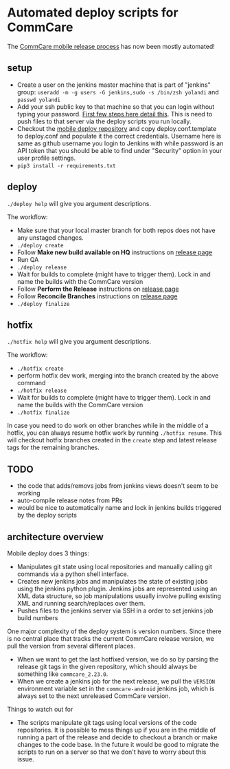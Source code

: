 # Automated deploy scripts for CommCare
The [CommCare mobile release process](https://confluence.dimagi.com/display/MD/CommCare+Release+Process) has now been mostly automated!

## setup
* Create a user on the jenkins master machine that is part of "jenkins" group:
`useradd -m -g users -G jenkins,sudo -s /bin/zsh yolandi` and `passwd yolandi`
* Add your ssh public key to that machine so that you can login without typing your password. [First few steps here detail this](https://help.github.com/articles/generating-ssh-keys/). This is need to push files to that server via the deploy scripts you run locally.
* Checkout the [mobile deploy repository](https://github.com/dimagi/mobile-deploy) and copy deploy.conf.template to deploy.conf and populate it the correct credentials. Username here is same as github username you login to Jenkins with while password is an API token that you should be able to find under "Security" option in your user profile settings. 
* `pip3 install -r requirements.txt`

## deploy

`./deploy help` will give you argument descriptions. 

The workflow:
* Make sure that your local master branch for both repos does not have any unstaged changes.
* `./deploy create`
* Follow __Make new build available on HQ__ instructions on [release page](https://confluence.dimagi.com/display/MD/CommCare+Release+Process) 
* Run QA
* `./deploy release`
* Wait for builds to complete (might have to trigger them). Lock in and name the builds with the CommCare version
* Follow __Perform the Release__ instructions on [release page](https://confluence.dimagi.com/display/MD/CommCare+Release+Process)
* Follow __Reconcile Branches__ instructions on [release page](https://confluence.dimagi.com/display/MD/CommCare+Release+Process)
* `./deploy finalize`

## hotfix
`./hotfix help` will give you argument descriptions. 

The workflow:
* `./hotfix create`
* perform hotfix dev work, merging into the branch created by the above command
* `./hotfix release`
* Wait for builds to complete (might have to trigger them). Lock in and name the builds with the CommCare version
* `./hotfix finalize`

In case you need to do work on other branches while in the middle of a hotfix, you can always resume hotfix work by running `./hotfix resume`. This will checkout hotfix branches created in the `create` step and latest release tags for the remaining branches.

## TODO
* the code that adds/removs jobs from jenkins views doesn't seem to be working
* auto-compile release notes from PRs
* would be nice to automatically name and lock in jenkins builds triggered by the deploy scripts

## architecture overview
Mobile deploy does 3 things:

 * Manipulates git state using local repositories and manually calling git commands via a python shell interface.
 * Creates new jenkins jobs and manipulates the state of existing jobs using the jenkins python plugin. Jenkins jobs are represented using an XML data structure, so job manipulations usually involve pulling existing XML and running search/replaces over them.
 * Pushes files to the jenkins server via SSH in a order to set jenkins job build numbers

One major complexity of the deploy system is version numbers. Since there is no central place that tracks the current CommCare release version, we pull the version from several different places.

 * When we want to get the last hotfixed version, we do so by parsing the release git tags in the given repository, which should always be something like `commcare_2.23.0`.
 * When we create a jenkins job for the next release, we pull the `VERSION` environment variable set in the `commcare-android` jenkins job, which is always set to the next unreleased CommCare version.

Things to watch out for

 * The scripts manipulate git tags using local versions of the code repositories. It is possible to mess things up if you are in the middle of running a part of the release and decide to checkout a branch or make changes to the code base. In the future it would be good to migrate the scripts to run on a server so that we don't have to worry about this issue.
